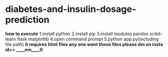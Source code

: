 # diabetes-and-insulin-dosage-prediction
**how to execute**
1.install python
2.install pip
3.install modules
  pandas
  scikit-learn
  flask
  matplotlib
4.open command prompt
5.python app.py(including file path)
**it requires html files any one want those files please dm on insta id== ____em____0**
